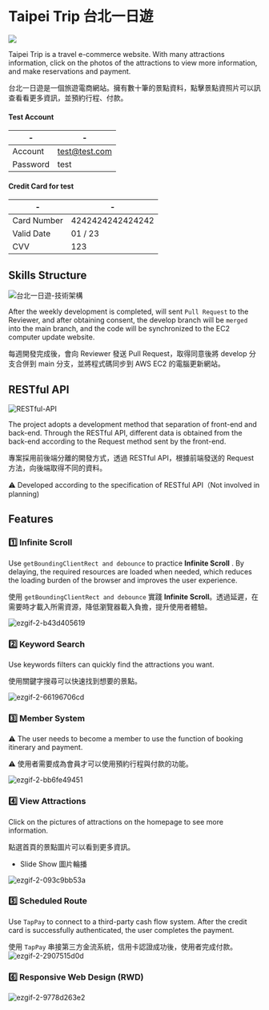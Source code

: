 # Taipei Trip 台北一日遊


![](https://i.imgur.com/PzYAbIc.jpg)

Taipei Trip is a travel e-commerce website. With many attractions information, click on the photos of the attractions to view more information, and make reservations and payment.


台北一日遊是一個旅遊電商網站。擁有數十筆的景點資料，點擊景點資照片可以訊查看看更多資訊，並預約行程、付款。

#### Test Account
| - | - |
| -------- | -------- |
| Account | test@test.com |
| Password | test |


#### Credit Card for test
| - | - |
| -------- | -------- |
| Card Number	 | 4242424242424242 |
| Valid Date	 | 01 / 23 |
| CVV	 | 123 |

## Skills Structure
![台北一日遊-技術架構](https://user-images.githubusercontent.com/75563062/133192590-4eb4a1bd-8b64-436f-8c07-e8c1a2cede1d.png)

After the weekly development is completed, will sent `Pull Request` to the Reviewer, and after obtaining consent, the develop branch will be `merged` into the main branch, and the code will be synchronized to the EC2 computer update website.

每週開發完成後，會向 Reviewer 發送 Pull Request，取得同意後將 develop 分支合併到 main 分支，並將程式碼同步到 AWS EC2 的電腦更新網站。


## RESTful API

![RESTful-API](https://user-images.githubusercontent.com/75563062/132503738-f72395fd-fa6c-4e72-bcda-62cf26673d63.png)

The project adopts a development method that separation of front-end and back-end. Through the RESTful API, different data is obtained from the back-end according to the Request method sent by the front-end.

專案採用前後端分離的開發方式，透過 RESTful API，根據前端發送的 Request 方法，向後端取得不同的資料。

⚠️ Developed according to the specification of RESTful API（Not involved in planning)



## Features

### 1️⃣ Infinite Scroll
Use `getBoundingClientRect and debounce` to practice  **Infinite Scroll** . By delaying, the required resources are loaded when needed, which reduces the loading burden of the browser and improves the user experience.

使用 `getBoundingClientRect and debounce` 實踐 **Infinite Scroll**。透過延遲，在需要時才載入所需資源，降低瀏覽器載入負擔，提升使用者體驗。


![ezgif-2-b43d405619](https://user-images.githubusercontent.com/92699251/169023608-3e32c378-5916-4eea-bcc7-556a791f1e4d.gif)



### 2️⃣ Keyword Search
Use keywords filters can quickly find the attractions you want.

使用關鍵字搜尋可以快速找到想要的景點。


![ezgif-2-66196706cd](https://user-images.githubusercontent.com/92699251/169029054-9eb102ac-ec90-4df4-83fe-2a11872d2023.gif)




### 3️⃣ Member System
⚠️ The user needs to become a member to use the function of booking itinerary and payment.

⚠️ 使用者需要成為會員才可以使用預約行程與付款的功能。


![ezgif-2-bb6fe49451](https://user-images.githubusercontent.com/92699251/169029437-ddc51090-a1cb-4481-ba03-4a3191a889c3.gif)

### 4️⃣ View Attractions
Click on the pictures of attractions on the homepage to see more information.

點選首頁的景點圖片可以看到更多資訊。

- Slide Show 圖片輪播

![ezgif-2-093c9bb53a](https://user-images.githubusercontent.com/92699251/169029740-9959fd04-c1c2-475b-9434-c454f3e69b3f.gif)



### 5️⃣ Scheduled Route
Use `TapPay` to connect to a third-party cash flow system. After the credit card is successfully authenticated, the user completes the payment.

使用 `TapPay` 串接第三方金流系統，信用卡認證成功後，使用者完成付款。
![ezgif-2-2907515d0d](https://user-images.githubusercontent.com/92699251/169029980-1977cd29-aab7-4b27-99e7-8324ff1743fa.gif)



### 6️⃣ Responsive Web Design (RWD)


![ezgif-2-9778d263e2](https://user-images.githubusercontent.com/92699251/169189279-fbfff30b-f910-458c-8f02-907dc841bf34.gif)

